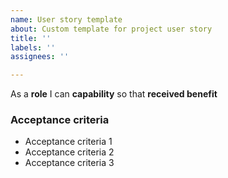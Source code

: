 ```yaml
---
name: User story template
about: Custom template for project user story
title: ''
labels: ''
assignees: ''

---
```


As a **role** I can **capability** so that **received benefit**


### Acceptance criteria


- Acceptance criteria 1
- Acceptance criteria 2
- Acceptance criteria 3
